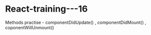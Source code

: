 # React-training---16
Methods  practise - componentDidUpdate() , componentDidMount() , coponentWillUnmount()
